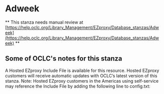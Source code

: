 # Adweek
** This stanza needs manual review at [https://help.oclc.org/Library_Management/EZproxy/Database_stanzas/Adweek](https://help.oclc.org/Library_Management/EZproxy/Database_stanzas/Adweek) **

## Some of OCLC's notes for this stanza

A Hosted EZproxy Include File is available for this resource. Hosted EZproxy customers will receive automatic updates with OCLC&rsquo;s latest version of this stanza. Note: Hosted EZproxy customers in the Americas using self-service may reference the Include File by adding the following line to config.txt:

&nbsp;

&nbsp;
